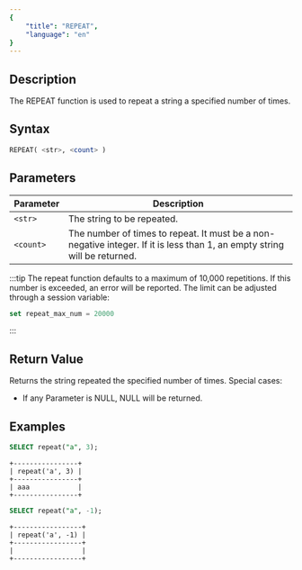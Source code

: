 ```yaml
---
{
    "title": "REPEAT",
    "language": "en"
}
---
```


## Description

The REPEAT function is used to repeat a string a specified number of times.

## Syntax

```sql
REPEAT( <str>, <count> )
```

## Parameters

| Parameter | Description                                                                                                               |
|-----------|---------------------------------------------------------------------------------------------------------------------------|
| `<str>`   | The string to be repeated.                                                                                                |
| `<count>` | The number of times to repeat. It must be a non-negative integer. If it is less than 1, an empty string will be returned. |

:::tip
The repeat function defaults to a maximum of 10,000 repetitions. If this number is exceeded, an error will be reported. The limit can be adjusted through a session variable:
```sql
set repeat_max_num = 20000
```
:::

## Return Value

Returns the string repeated the specified number of times. Special cases:

- If any Parameter is NULL, NULL will be returned.

## Examples

```sql
SELECT repeat("a", 3);
```

```text
+----------------+
| repeat('a', 3) |
+----------------+
| aaa            |
+----------------+
```

```sql
SELECT repeat("a", -1);
```

```text
+-----------------+
| repeat('a', -1) |
+-----------------+
|                 |
+-----------------+
```
